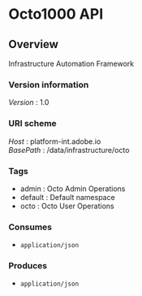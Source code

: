 # Octo1000 API


<a name="overview"></a>
## Overview
Infrastructure Automation Framework


### Version information
*Version* : 1.0


### URI scheme
*Host* : platform-int.adobe.io  
*BasePath* : /data/infrastructure/octo


### Tags

* admin : Octo Admin Operations
* default : Default namespace
* octo : Octo User Operations


### Consumes

* `application/json`


### Produces

* `application/json`



